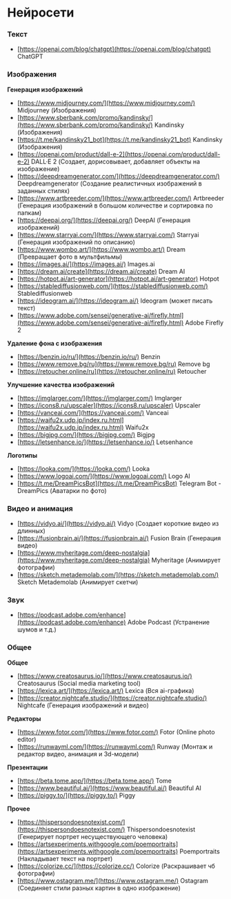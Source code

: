 # Нейросети

### Текст
- [https://openai.com/blog/chatgpt](https://openai.com/blog/chatgpt) ChatGPT

### Изображения

**Генерация изображений**
- [https://www.midjourney.com/](https://www.midjourney.com/) Midjourney (Изображения)
- [https://www.sberbank.com/promo/kandinsky/](https://www.sberbank.com/promo/kandinsky/) Kandinsky (Изображения)
- [https://t.me/kandinsky21_bot](https://t.me/kandinsky21_bot) Kandinsky (Изображения)
- [https://openai.com/product/dall-e-2](https://openai.com/product/dall-e-2) DALL·E 2 (Создает, дорисовывает, добавляет объекты на изображение)
- [https://deepdreamgenerator.com/](https://deepdreamgenerator.com/) Deepdreamgenerator (Создание реалистичных изображений в заданных стилях)
- [https://www.artbreeder.com/](https://www.artbreeder.com/) Artbreeder (Генерация изображений в большом количестве и сортировка по папкам)
- [https://deepai.org/](https://deepai.org/) DeepAI (Генерация изображений)
- [https://www.starryai.com/](https://www.starryai.com/) Starryai (Генерация изображений по описанию)
- [https://www.wombo.art/](https://www.wombo.art/) Dream (Превращает фото в мультфильмы)
- [https://images.ai/](https://images.ai/)  Images.ai
- [https://dream.ai/create](https://dream.ai/create) Dream AI
- [https://hotpot.ai/art-generator](https://hotpot.ai/art-generator) Hotpot
- [https://stablediffusionweb.com/](https://stablediffusionweb.com/) Stablediffusionweb
- [https://ideogram.ai/](https://ideogram.ai/) Ideogram (может писать текст)
- [https://www.adobe.com/sensei/generative-ai/firefly.html](https://www.adobe.com/sensei/generative-ai/firefly.html) Adobe Firefly 2

**Удаление фона с изображения**
- [https://benzin.io/ru/](https://benzin.io/ru/) Benzin
- [https://www.remove.bg/ru](https://www.remove.bg/ru) Remove bg
- [https://retoucher.online/ru](https://retoucher.online/ru) Retoucher

**Улучшение качества изображений**
- [https://imglarger.com/](https://imglarger.com/) Imglarger
- [https://icons8.ru/upscaler](https://icons8.ru/upscaler) Upscaler
- [https://vanceai.com/](https://vanceai.com/) Vanceai
- [https://waifu2x.udp.jp/index.ru.html](https://waifu2x.udp.jp/index.ru.html) Waifu2x 
- [https://bigjpg.com/](https://bigjpg.com/) Bigjpg
- [https://letsenhance.io/](https://letsenhance.io/) Letsenhance

**Логотипы**
- [https://looka.com/](https://looka.com/) Looka
- [https://www.logoai.com/](https://www.logoai.com/) Logo AI
- [https://t.me/DreamPicsBot](https://t.me/DreamPicsBot) Telegram Bot - DreamPics (Аватарки по фото)

### Видео и анимация
- [https://vidyo.ai/](https://vidyo.ai/) Vidyo (Создает короткие видео из длинных)
- [https://fusionbrain.ai/](https://fusionbrain.ai/) Fusion Brain (Генерация видео)
- [https://www.myheritage.com/deep-nostalgia](https://www.myheritage.com/deep-nostalgia) Myheritage (Анимирует фотографии)
- [https://sketch.metademolab.com/](https://sketch.metademolab.com/) Sketch Metademolab (Анимирует скетчи)

### Звук
- [https://podcast.adobe.com/enhance](https://podcast.adobe.com/enhance) Adobe Podcast (Устранение шумов и т.д.)

### Общее

**Общее**
- [https://www.creatosaurus.io/](https://www.creatosaurus.io/) Creatosaurus (Social media marketing tool)
- [https://lexica.art/](https://lexica.art/) Lexica (Вся ai-графика)
- [https://creator.nightcafe.studio/](https://creator.nightcafe.studio/) Nightcafe (Генерация изображений и видео)

**Редакторы**
- [https://www.fotor.com/](https://www.fotor.com/) Fotor (Online photo editor)
- [https://runwayml.com/](https://runwayml.com/) Runway (Монтаж и редактор видео, анимация и 3d-модели)

**Презентации**
- [https://beta.tome.app/](https://beta.tome.app/) Tome
- [https://www.beautiful.ai/](https://www.beautiful.ai/) Beautiful AI
- [https://piggy.to/](https://piggy.to/) Piggy

**Прочее**
- [https://thispersondoesnotexist.com/](https://thispersondoesnotexist.com/) Thispersondoesnotexist (Генерирует портрет несуществующего человека)
- [https://artsexperiments.withgoogle.com/poemportraits](https://artsexperiments.withgoogle.com/poemportraits) Poemportraits (Накладывает текст на портрет)
- [https://colorize.cc/](https://colorize.cc/) Colorize (Раскрашивает чб фотографии)
- [https://www.ostagram.me/](https://www.ostagram.me/) Ostagram (Соединяет стили разных картин в одно изображение)

